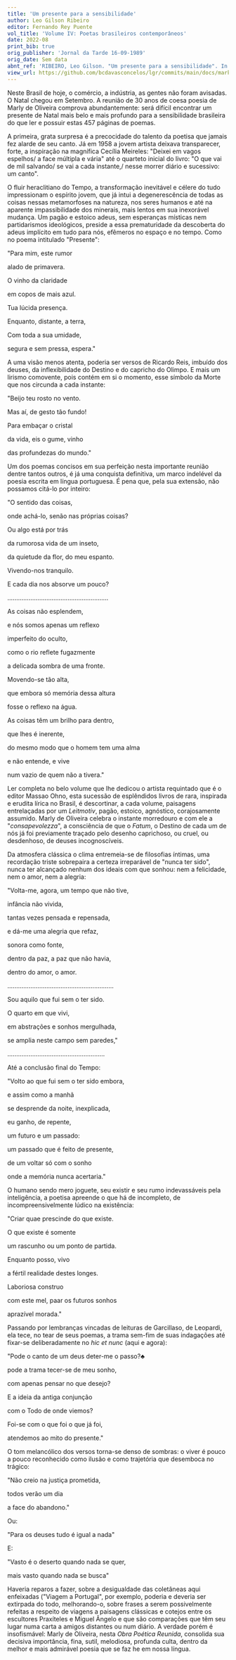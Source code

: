 ```yaml
---
title: 'Um presente para a sensibilidade'
author: Leo Gilson Ribeiro
editor: Fernando Rey Puente
vol_title: 'Volume IV: Poetas brasileiros contemporâneos'
date: 2022-08
print_bib: true
orig_publisher: 'Jornal da Tarde 16-09-1989'
orig_date: Sem data
abnt_ref: 'RIBEIRO, Leo Gilson. "Um presente para a sensibilidade". In PUENTE, Fernando Rey (org.) <em>Volume 4: Poetas brasileiros contemporâneos</em>, 2022. Publicação original: Jornal da Tarde 16-09-1989, Sem data. URL: <a href="yml_view_url">https://github.com/bcdavasconcelos/lgr/commits/main/docs/markdown/volume-4/06-murilo-mendes/04-um-presente-para-a-sensibilidade</a>'
view_url: https://github.com/bcdavasconcelos/lgr/commits/main/docs/markdown/volume-4/06-murilo-mendes/04-um-presente-para-a-sensibilidade
---
```


Neste Brasil de hoje, o comércio, a indústria, as gentes não foram avisadas. O Natal chegou em Setembro. A reunião de 30 anos de coesa poesia de Marly de Oliveira comprova abundantemente: será difícil encontrar um presente de Natal mais belo e mais profundo para a sensibilidade brasileira do que ler e possuir estas 457 páginas de poemas.

A primeira, grata surpresa é a precocidade do talento da poetisa que jamais fez alarde de seu canto. Já em 1958 a jovem artista deixava transparecer, forte, a inspiração na magnífica Cecília Meireles: "Deixei em vagos espelhos/ a face múltipla e vária" até o quarteto inicial do livro: "O que vai de mil salvando/ se vai a cada instante,/ nesse morrer diário e sucessivo: um canto".

O fluir heraclitiano do Tempo, a transformação inevitável e célere do tudo impressionam o espírito jovem, que já intui a degenerescência de todas as coisas nessas metamorfoses na natureza, nos seres humanos e até na aparente impassibilidade dos minerais, mais lentos em sua inexorável mudança. Um pagão e estoico adeus, sem esperanças místicas nem partidarismos ideológicos, preside a essa prematuridade da descoberta do adeus implícito em tudo para nós, efêmeros no espaço e no tempo. Como no poema intitulado "Presente":

"Para mim, este rumor

alado de primavera.

O vinho da claridade

em copos de mais azul.

Tua lúcida presença.

Enquanto, distante, a terra,

Com toda a sua umidade,

segura e sem pressa, espera."

A uma visão menos atenta, poderia ser versos de Ricardo Reis, imbuído dos deuses, da inflexibilidade do Destino e do capricho do Olimpo. E mais um lirismo comovente, pois contém em si o momento, esse símbolo da Morte que nos circunda a cada instante:

"Beijo teu rosto no vento.

Mas aí, de gesto tão fundo!

Para embaçar o cristal

da vida, eis o gume, vinho

das profundezas do mundo."

Um dos poemas concisos em sua perfeição nesta importante reunião dentre tantos outros, é já uma conquista definitiva, um marco indelével da poesia escrita em língua portuguesa. É pena que, pela sua extensão, não possamos citá-lo por inteiro:

"O sentido das coisas,

onde achá-lo, senão nas próprias coisas?

Ou algo está por trás

da rumorosa vida de um inseto,

da quietude da flor, do meu espanto.

Vivendo-nos tranquilo.

E cada dia nos absorve um pouco?

.........................................................

As coisas não esplendem,

e nós somos apenas um reflexo

imperfeito do oculto,

como o rio reflete fugazmente

a delicada sombra de uma fronte.

Movendo-se tão alta,

que embora só memória dessa altura

fosse o reflexo na água.

As coisas têm um brilho para dentro,

que lhes é inerente,

do mesmo modo que o homem tem uma alma

e não entende, e vive

num vazio de quem não a tivera."

Ler completa no belo volume que lhe dedicou o artista requintado que é o editor Massao Ohno, esta sucessão de esplêndidos livros de rara, inspirada e erudita lírica no Brasil, é descortinar, a cada volume, paisagens entrelaçadas por um *Leitmotiv*, pagão, estoico, agnóstico, corajosamente assumido. Marly de Oliveira celebra o instante morredouro e com ele a "*consapevolezza*", a consciência de que o *Fatum*, o Destino de cada um de nós já foi previamente traçado pelo desenho caprichoso, ou cruel, ou desdenhoso, de deuses incognoscíveis.

Da atmosfera clássica o clima entremeia-se de filosofias íntimas, uma recordação triste sobrepaira a certeza irreparável de "nunca ter sido", nunca ter alcançado nenhum dos ideais com que sonhou: nem a felicidade, nem o amor, nem a alegria:

"Volta-me, agora, um tempo que não tive,

infância não vivida,

tantas vezes pensada e repensada,

e dá-me uma alegria que refaz,

sonora como fonte,

dentro da paz, a paz que não havia,

dentro do amor, o amor.

............................................................

Sou aquilo que fui sem o ter sido.

O quarto em que vivi,

em abstrações e sonhos mergulhada,

se amplia neste campo sem paredes,"

.......................................................

Até a conclusão final do Tempo:

"Volto ao que fui sem o ter sido embora,

e assim como a manhã

se desprende da noite, inexplicada,

eu ganho, de repente,

um futuro e um passado:

um passado que é feito de presente,

de um voltar só com o sonho

onde a memória nunca acertaria."

O humano sendo mero joguete, seu existir e seu rumo indevassáveis pela inteligência, a poetisa apreende o que há de incompleto, de incompreensivelmente lúdico na existência:

"Criar quae prescinde do que existe.

O que existe é somente

um rascunho ou um ponto de partida.

Enquanto posso, vivo

a fértil realidade destes longes.

Laboriosa construo

com este mel, paar os futuros sonhos

aprazível morada."

Passando por lembranças vincadas de leituras de Garcillaso, de Leopardi, ela tece, no tear de seus poemas, a trama sem-fim de suas indagações até fixar-se deliberadamente no *hic et nunc* (aqui e agora):

"Pode o canto de um deus deter-me o passo?♣

pode a trama tecer-se de meu sonho,

com apenas pensar no que desejo?

E a ideia da antiga conjunção

com o Todo de onde viemos?

Foi-se com o que foi o que já foi,

atendemos ao mito do presente."

O tom melancólico dos versos torna-se denso de sombras: o viver é pouco a pouco reconhecido como ilusão e como trajetória que desemboca no trágico:

"Não creio na justiça prometida,

todos verão um dia

a face do abandono."

Ou:

"Para os deuses tudo é igual a nada"

E:

"Vasto é o deserto quando nada se quer,

mais vasto quando nada se busca"

Haveria reparos a fazer, sobre a desigualdade das coletâneas aqui enfeixadas ("Viagem a Portugal", por exemplo, poderia e deveria ser extirpada do todo, melhorando-o, sobre frases a serem possivelmente refeitas a respeito de viagens a paisagens clássicas e cotejos entre os escultores Praxíteles e Miguel Ângelo e que são comparações que têm seu lugar numa carta a amigos distantes ou num diário. A verdade porém é insofismável: Marly de Oliveira, nesta *Obra Poética Reunida*, consolida sua decisiva importância, fina, sutil, melodiosa, profunda culta, dentro da melhor e mais admirável poesia que se faz he em nossa língua.